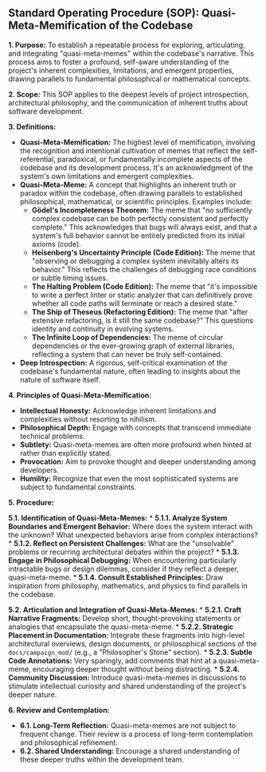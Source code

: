 ## Standard Operating Procedure (SOP): Quasi-Meta-Memification of the Codebase

**1. Purpose:**
   To establish a repeatable process for exploring, articulating, and integrating "quasi-meta-memes" within the codebase's narrative. This process aims to foster a profound, self-aware understanding of the project's inherent complexities, limitations, and emergent properties, drawing parallels to fundamental philosophical or mathematical concepts.

**2. Scope:**
   This SOP applies to the deepest levels of project introspection, architectural philosophy, and the communication of inherent truths about software development.

**3. Definitions:**
   *   **Quasi-Meta-Memification:** The highest level of memification, involving the recognition and intentional cultivation of memes that reflect the self-referential, paradoxical, or fundamentally incomplete aspects of the codebase and its development process. It's an acknowledgment of the system's own limitations and emergent complexities.
   *   **Quasi-Meta-Meme:** A concept that highlights an inherent truth or paradox within the codebase, often drawing parallels to established philosophical, mathematical, or scientific principles. Examples include:
        *   **Gödel's Incompleteness Theorem:** The meme that "no sufficiently complex codebase can be both perfectly consistent and perfectly complete." This acknowledges that bugs will always exist, and that a system's full behavior cannot be entirely predicted from its initial axioms (code).
        *   **Heisenberg's Uncertainty Principle (Code Edition):** The meme that "observing or debugging a complex system inevitably alters its behavior." This reflects the challenges of debugging race conditions or subtle timing issues.
        *   **The Halting Problem (Code Edition):** The meme that "it's impossible to write a perfect linter or static analyzer that can definitively prove whether all code paths will terminate or reach a desired state."
        *   **The Ship of Theseus (Refactoring Edition):** The meme that "after extensive refactoring, is it still the same codebase?" This questions identity and continuity in evolving systems.
        *   **The Infinite Loop of Dependencies:** The meme of circular dependencies or the ever-growing graph of external libraries, reflecting a system that can never be truly self-contained.
   *   **Deep Introspection:** A rigorous, self-critical examination of the codebase's fundamental nature, often leading to insights about the nature of software itself.

**4. Principles of Quasi-Meta-Memification:**

   *   **Intellectual Honesty:** Acknowledge inherent limitations and complexities without resorting to nihilism.
   *   **Philosophical Depth:** Engage with concepts that transcend immediate technical problems.
   *   **Subtlety:** Quasi-meta-memes are often more profound when hinted at rather than explicitly stated.
   *   **Provocation:** Aim to provoke thought and deeper understanding among developers.
   *   **Humility:** Recognize that even the most sophisticated systems are subject to fundamental constraints.

**5. Procedure:**

   **5.1. Identification of Quasi-Meta-Memes:**
      *   **5.1.1. Analyze System Boundaries and Emergent Behavior:** Where does the system interact with the unknown? What unexpected behaviors arise from complex interactions?
      *   **5.1.2. Reflect on Persistent Challenges:** What are the "unsolvable" problems or recurring architectural debates within the project?
      *   **5.1.3. Engage in Philosophical Debugging:** When encountering particularly intractable bugs or design dilemmas, consider if they reflect a deeper, quasi-meta-meme.
      *   **5.1.4. Consult Established Principles:** Draw inspiration from philosophy, mathematics, and physics to find parallels in the codebase.

   **5.2. Articulation and Integration of Quasi-Meta-Memes:**
      *   **5.2.1. Craft Narrative Fragments:** Develop short, thought-provoking statements or analogies that encapsulate the quasi-meta-meme.
      *   **5.2.2. Strategic Placement in Documentation:** Integrate these fragments into high-level architectural overviews, design documents, or philosophical sections of the `docs/campaign_mod/` (e.g., a "Philosopher's Stone" section).
      *   **5.2.3. Subtle Code Annotations:** Very sparingly, add comments that hint at a quasi-meta-meme, encouraging deeper thought without being distracting.
      *   **5.2.4. Community Discussion:** Introduce quasi-meta-memes in discussions to stimulate intellectual curiosity and shared understanding of the project's deeper nature.

**6. Review and Contemplation:**
   *   **6.1. Long-Term Reflection:** Quasi-meta-memes are not subject to frequent change. Their review is a process of long-term contemplation and philosophical refinement.
   *   **6.2. Shared Understanding:** Encourage a shared understanding of these deeper truths within the development team.
